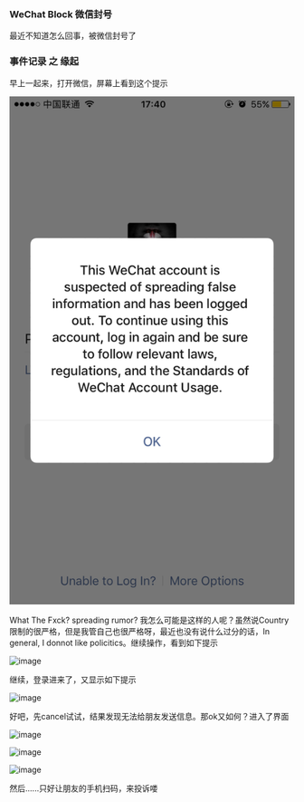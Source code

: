 
### WeChat Block 微信封号

最近不知道怎么回事，被微信封号了

### 事件记录 之 缘起

早上一起来，打开微信，屏幕上看到这个提示

![image](/wechatblock/image/wb_1_logout.PNG)

What The Fxck? spreading rumor? 我怎么可能是这样的人呢？虽然说Country限制的很严格，但是我管自己也很严格呀，最近也没有说什么过分的话，In general, I donnot like policitics。继续操作，看到如下提示

![image](webchatblock/image/wb_2_login_1.PNG)

继续，登录进来了，又显示如下提示

![image](webchatblock/image/wb_2_login_2.PNG)

好吧，先cancel试试，结果发现无法给朋友发送信息。那ok又如何？进入了界面

![image](webchatblock/image/wb_2_login_3.PNG)

![image](webchatblock/image/wb_3_appeal_1.PNG)

![image](webchatblock/image/wb_3_appeal_2.PNG)

然后......只好让朋友的手机扫码，来投诉喽

